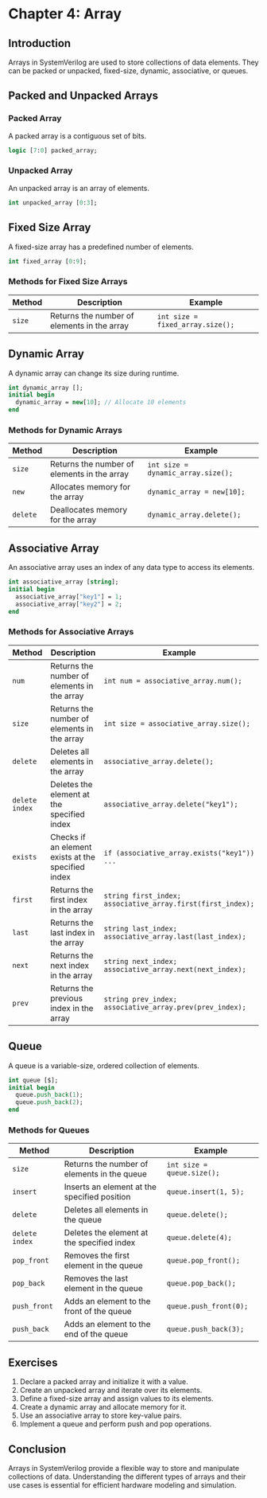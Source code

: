 # Chapter 4: Array

## Introduction
Arrays in SystemVerilog are used to store collections of data elements. They can be packed or unpacked, fixed-size, dynamic, associative, or queues.

## Packed and Unpacked Arrays
### Packed Array
A packed array is a contiguous set of bits.

```systemverilog
logic [7:0] packed_array;
```

### Unpacked Array
An unpacked array is an array of elements.

```systemverilog
int unpacked_array [0:3];
```

## Fixed Size Array
A fixed-size array has a predefined number of elements.

```systemverilog
int fixed_array [0:9];
```

### Methods for Fixed Size Arrays
| Method | Description | Example |
|--------|-------------|---------|
| `size` | Returns the number of elements in the array | `int size = fixed_array.size();` |

## Dynamic Array
A dynamic array can change its size during runtime.

```systemverilog
int dynamic_array [];
initial begin
  dynamic_array = new[10]; // Allocate 10 elements
end
```

### Methods for Dynamic Arrays
| Method | Description | Example |
|--------|-------------|---------|
| `size` | Returns the number of elements in the array | `int size = dynamic_array.size();` |
| `new` | Allocates memory for the array | `dynamic_array = new[10];` |
| `delete` | Deallocates memory for the array | `dynamic_array.delete();` |

## Associative Array
An associative array uses an index of any data type to access its elements.

```systemverilog
int associative_array [string];
initial begin
  associative_array["key1"] = 1;
  associative_array["key2"] = 2;
end
```

### Methods for Associative Arrays
| Method | Description | Example |
|--------|-------------|---------|
| `num` | Returns the number of elements in the array | `int num = associative_array.num();` |
| `size` | Returns the number of elements in the array | `int size = associative_array.size();` |
| `delete` | Deletes all elements in the array | `associative_array.delete();` |
| `delete index` | Deletes the element at the specified index | `associative_array.delete("key1");` |
| `exists` | Checks if an element exists at the specified index | `if (associative_array.exists("key1")) ...` |
| `first` | Returns the first index in the array | `string first_index; associative_array.first(first_index);` |
| `last` | Returns the last index in the array | `string last_index; associative_array.last(last_index);` |
| `next` | Returns the next index in the array | `string next_index; associative_array.next(next_index);` |
| `prev` | Returns the previous index in the array | `string prev_index; associative_array.prev(prev_index);` |

## Queue
A queue is a variable-size, ordered collection of elements.

```systemverilog
int queue [$];
initial begin
  queue.push_back(1);
  queue.push_back(2);
end
```

### Methods for Queues
| Method | Description | Example |
|--------|-------------|---------|
| `size` | Returns the number of elements in the queue | `int size = queue.size();` |
| `insert` | Inserts an element at the specified position | `queue.insert(1, 5);` |
| `delete` | Deletes all elements in the queue | `queue.delete();` |
| `delete index` | Deletes the element at the specified index | `queue.delete(4);` |
| `pop_front` | Removes the first element in the queue | `queue.pop_front();` |
| `pop_back` | Removes the last element in the queue | `queue.pop_back();` |
| `push_front` | Adds an element to the front of the queue | `queue.push_front(0);` |
| `push_back` | Adds an element to the end of the queue | `queue.push_back(3);` |

## Exercises
1. Declare a packed array and initialize it with a value.
2. Create an unpacked array and iterate over its elements.
3. Define a fixed-size array and assign values to its elements.
4. Create a dynamic array and allocate memory for it.
5. Use an associative array to store key-value pairs.
6. Implement a queue and perform push and pop operations.

## Conclusion
Arrays in SystemVerilog provide a flexible way to store and manipulate collections of data. Understanding the different types of arrays and their use cases is essential for efficient hardware modeling and simulation.
